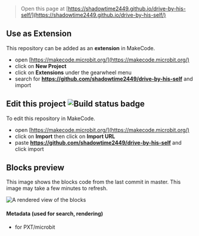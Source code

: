 
> Open this page at [https://shadowtime2449.github.io/drive-by-his-self/](https://shadowtime2449.github.io/drive-by-his-self/)

## Use as Extension

This repository can be added as an **extension** in MakeCode.

* open [https://makecode.microbit.org/](https://makecode.microbit.org/)
* click on **New Project**
* click on **Extensions** under the gearwheel menu
* search for **https://github.com/shadowtime2449/drive-by-his-self** and import

## Edit this project ![Build status badge](https://github.com/shadowtime2449/drive-by-his-self/workflows/MakeCode/badge.svg)

To edit this repository in MakeCode.

* open [https://makecode.microbit.org/](https://makecode.microbit.org/)
* click on **Import** then click on **Import URL**
* paste **https://github.com/shadowtime2449/drive-by-his-self** and click import

## Blocks preview

This image shows the blocks code from the last commit in master.
This image may take a few minutes to refresh.

![A rendered view of the blocks](https://github.com/shadowtime2449/drive-by-his-self/raw/master/.github/makecode/blocks.png)

#### Metadata (used for search, rendering)

* for PXT/microbit
<script src="https://makecode.com/gh-pages-embed.js"></script><script>makeCodeRender("{{ site.makecode.home_url }}", "{{ site.github.owner_name }}/{{ site.github.repository_name }}");</script>
